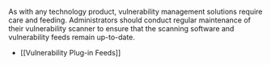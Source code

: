As with any technology product, vulnerability management solutions require care and feeding. Administrators should conduct regular maintenance of their vulnerability scanner to ensure that the scanning software and vulnerability feeds remain up-to-date.

- [[Vulnerability Plug-in Feeds]]